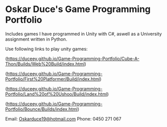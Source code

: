# Oskar Duce's Game Programming Portfolio
 Includes games I have programmed in Unity with C#, aswell as a University assignment written in Python.
 
 Use following links to play unity games:
 
 (https://duceey.github.io/Game-Programming-Portfolio/Cube-A-Thon/Builds/Web%20Build/index.html)
 
 (https://duceey.github.io/Game-Programming-Portfolio/First%20Platformer/Build/index.html)
 
 (https://duceey.github.io/Game-Programming-Portfolio/Land%20of%20Ushoo/Build/index.html)
 
 (https://duceey.github.io/Game-Programming-Portfolio/Bounce/Builds/index.html)

 
 Email: Oskarduce19@hotmail.com
 Phone: 0450 271 067

